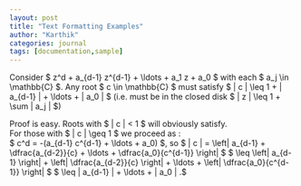 ```yaml
---
layout: post
title: "Text Formatting Examples"
author: "Karthik"
categories: journal
tags: [documentation,sample]
---
```


Consider $ z^d + a_{d-1} z^{d-1} + \ldots + a_1 z + a_0 $ with each $ a_j \in \mathbb{C} $. Any root $ c \in \mathbb{C} $ must satisfy $ \| c \| \leq 1 + \| a_{d-1} \| + \ldots + \| a_0 \| $ (i.e. must be in the closed disk $ \| z \| \leq 1 + \sum \| a_j \| $)

Proof is easy. Roots with $ \| c \| &lt; 1 $ will obviously satisfy.   
For those with $ \| c \| \geq 1 $ we proceed as :   
$ c^d = -(a_{d-1} c^{d-1} + \ldots + a_0) $, so $ \| c \| = \left| a_{d-1} + \dfrac{a_{d-2}}{c} + \ldots + \dfrac{a_0}{c^{d-1}} \right| $ $ \leq \left| a_{d-1} \right| + \left| \dfrac{a_{d-2}}{c} \right| + \ldots + \left| \dfrac{a_0}{c^{d-1}} \right| $ $ \leq \| a_{d-1} \| + \ldots + \| a_0 \| .$  
